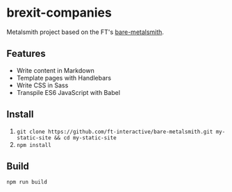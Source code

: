 # brexit-companies
Metalsmith project based on the FT's [bare-metalsmith](https://github.com/ft-interactive/bare-metalsmith).

## Features
* Write content in Markdown
* Template pages with Handlebars
* Write CSS in Sass
* Transpile ES6 JavaScript with Babel

## Install
1. `git clone https://github.com/ft-interactive/bare-metalsmith.git my-static-site && cd my-static-site`
2. `npm install`

## Build
`npm run build`
